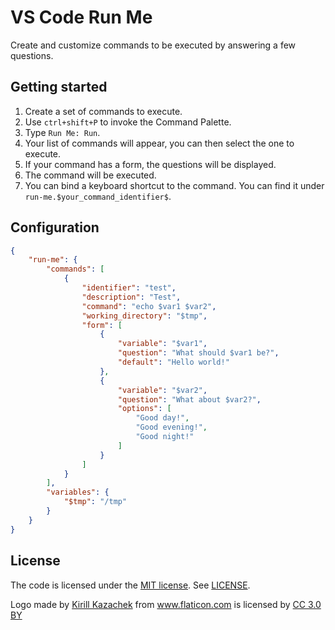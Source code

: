 # VS Code Run Me
Create and customize commands to be executed by answering a few questions.

## Getting started
1. Create a set of commands to execute.
2. Use `ctrl+shift+P` to invoke the Command Palette.
3. Type `Run Me: Run`.
4. Your list of commands will appear, you can then select the one to execute.
5. If your command has a form, the questions will be displayed.
6. The command will be executed.
7. You can bind a keyboard shortcut to the command. You can find it under `run-me.$your_command_identifier$`.

## Configuration
```json
{
	"run-me": {
		"commands": [
			{
				"identifier": "test",
				"description": "Test",
				"command": "echo $var1 $var2",
				"working_directory": "$tmp",
				"form": [
					{
						"variable": "$var1",
						"question": "What should $var1 be?",
						"default": "Hello world!"
					},
					{
						"variable": "$var2",
						"question": "What about $var2?",
						"options": [
							"Good day!",
							"Good evening!",
							"Good night!"
						]
					}
				]
			}
		],
		"variables": {
			"$tmp": "/tmp"
		}
	}
}
```

## License
The code is licensed under the [MIT license](http://choosealicense.com/licenses/mit/). See [LICENSE](LICENSE).

Logo made by <a href="https://www.flaticon.com/authors/kirill-kazachek" title="Kirill Kazachek">Kirill Kazachek</a> from <a href="https://www.flaticon.com/" title="Flaticon">www.flaticon.com</a> is licensed by <a href="http://creativecommons.org/licenses/by/3.0/" title="Creative Commons BY 3.0" target="_blank">CC 3.0 BY</a>
